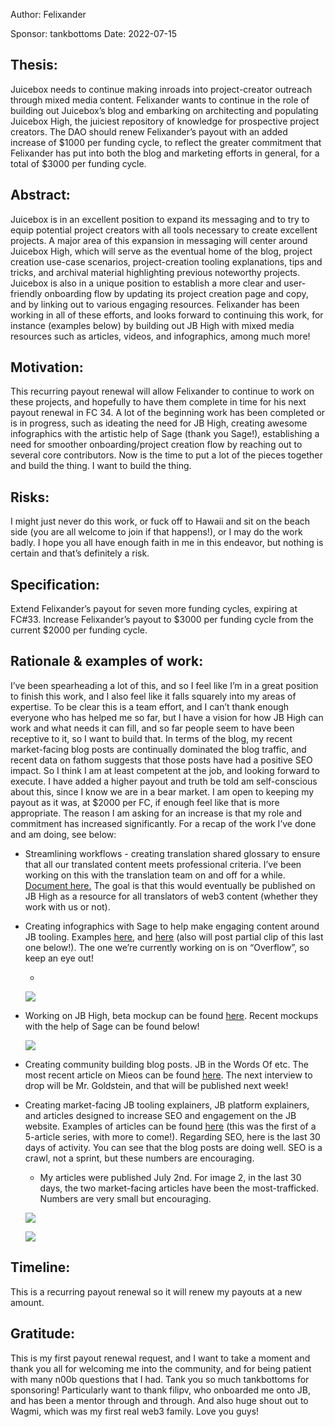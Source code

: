 
 
Author: Felixander

Sponsor: tankbottoms
Date: 2022-07-15

## Thesis:

Juicebox needs to continue making inroads into project-creator outreach through mixed media content. Felixander wants to continue in the role of building out Juicebox’s blog and embarking on architecting and populating Juicebox High, the juiciest repository of knowledge for prospective project creators. The DAO should renew Felixander’s payout with an added increase of $1000 per funding cycle, to reflect the greater commitment that Felixander has put into both the blog and marketing efforts in general, for a total of $3000 per funding cycle.

## Abstract:

Juicebox is in an excellent position to expand its messaging and to try to equip potential project creators with all tools necessary to create excellent projects. A major area of this expansion in messaging will center around Juicebox High, which will serve as the eventual home of the blog, project creation use-case scenarios, project-creation tooling explanations, tips and tricks, and archival material highlighting previous noteworthy projects. Juicebox is also in a unique position to establish a more clear and user-friendly onboarding flow by updating its project creation page and copy, and by linking out to various engaging resources. Felixander has been working in all of these efforts, and looks forward to continuing this work, for instance (examples below) by building out JB High with mixed media resources such as articles, videos, and infographics, among much more!

## Motivation:

This recurring payout renewal will allow Felixander to continue to work on these projects, and hopefully to have them complete in time for his next payout renewal in FC 34. A lot of the beginning work has been completed or is in progress, such as ideating the need for JB High, creating awesome infographics with the artistic help of Sage (thank you Sage!), establishing a need for smoother onboarding/project creation flow by reaching out to several core contributors. Now is the time to put a lot of the pieces together and build the thing. I want to build the thing.

## Risks:

I might just never do this work, or fuck off to Hawaii and sit on the beach side (you are all welcome to join if that happens!), or I may do the work badly. I hope you all have enough faith in me in this endeavor, but nothing is certain and that’s definitely a risk.

## Specification:

Extend Felixander’s payout for seven more funding cycles, expiring at FC#33. Increase Felixander’s payout to $3000 per funding cycle from the current $2000 per funding cycle.

## Rationale & examples of work:

I’ve been spearheading a lot of this, and so I feel like I’m in a great position to finish this work, and I also feel like it falls squarely into my areas of expertise. To be clear this is a team effort, and I can’t thank enough everyone who has helped me so far, but I have a vision for how JB High can work and what needs it can fill, and so far people seem to have been receptive to it, so I want to build that. In terms of the blog, my recent market-facing blog posts are continually dominated the blog traffic, and recent data on fathom suggests that those posts have had a positive SEO impact. So I think I am at least competent at the job, and looking forward to execute. I have added a higher payout and truth be told am self-conscious about this, since I know we are in a bear market. I am open to keeping my payout as it was, at $2000 per FC, if enough feel like that is more appropriate. The reason I am asking for an increase is that my role and commitment has increased significantly. For a recap of the work I’ve done and am doing, see below:


- Streamlining workflows - creating translation shared glossary to ensure that all our translated content meets professional criteria. I’ve been working on this with the translation team on and off for a while. [Document here.](https://docs.google.com/spreadsheets/d/1LUt1jDaeuWQMFeUJhnal7Ja_BE6PkiFHcA65u932IEk/edit?usp=sharing) The goal is that this would eventually be published on JB High as a resource for all translators of web3 content (whether they work with us or not).

- Creating infographics with Sage to help make engaging content around JB tooling. Examples [here](https://discord.com/channels/775859454780244028/868159148544634880/994350885989777590), and [here](https://discord.com/channels/775859454780244028/984526928516116580/985955145160458260) (also will post partial clip of this last one below!). The one we’re currently working on is on “Overflow”, so keep an eye out!

	- 

	![](https://s3.us-west-2.amazonaws.com/secure.notion-static.com/f85c3d7b-0cc2-4245-a5b6-56cfc51e8a23/Screen_Shot_2022-07-14_at_3.35.24_PM.png?X-Amz-Algorithm=AWS4-HMAC-SHA256&X-Amz-Content-Sha256=UNSIGNED-PAYLOAD&X-Amz-Credential=AKIAT73L2G45EIPT3X45%2F20220722%2Fus-west-2%2Fs3%2Faws4_request&X-Amz-Date=20220722T172520Z&X-Amz-Expires=3600&X-Amz-Signature=ce992b2d1e974b8340abacf1e0d670c2885b5b4867598515a903260ec045bc3c&X-Amz-SignedHeaders=host&x-id=GetObject)

- Working on JB High, beta mockup can be found [here](https://discord.com/channels/775859454780244028/984526928516116580/994679623847792780). Recent mockups with the help of Sage can be found below!

	![](https://s3.us-west-2.amazonaws.com/secure.notion-static.com/9c8cb898-fe3d-4367-87f5-d1d9f9083a08/Screen_Shot_2022-07-14_at_3.40.51_PM.png?X-Amz-Algorithm=AWS4-HMAC-SHA256&X-Amz-Content-Sha256=UNSIGNED-PAYLOAD&X-Amz-Credential=AKIAT73L2G45EIPT3X45%2F20220722%2Fus-west-2%2Fs3%2Faws4_request&X-Amz-Date=20220722T172520Z&X-Amz-Expires=3600&X-Amz-Signature=8f6b263730a461dbb4d9b12eaba7b5cc57667c77e9c51d766eecb6f530200521&X-Amz-SignedHeaders=host&x-id=GetObject)

- Creating community building blog posts. JB in the Words Of etc. The most recent article on Mieos can be found [here](https://info.juicebox.money/blog/juicebox-in-the-words-of-mieos). The next interview to drop will be Mr. Goldstein, and that will be published next week!

- Creating market-facing JB tooling explainers, JB platform explainers, and articles designed to increase SEO and engagement on the JB website. Examples of articles can be found [here](https://info.juicebox.money/blog/the-power-of-token-minting-explained) (this was the first of a 5-article series, with more to come!). Regarding SEO, here is the last 30 days of activity. You can see that the blog posts are doing well. SEO is a crawl, not a sprint, but these numbers are encouraging.

	- My articles were published July 2nd. For image 2, in the last 30 days, the two market-facing articles have been the most-trafficked. Numbers are very small but encouraging.

	![](https://s3.us-west-2.amazonaws.com/secure.notion-static.com/b3ba1074-03d5-4c15-9760-8d8efa4dde8f/Screen_Shot_2022-07-14_at_3.29.05_PM.png?X-Amz-Algorithm=AWS4-HMAC-SHA256&X-Amz-Content-Sha256=UNSIGNED-PAYLOAD&X-Amz-Credential=AKIAT73L2G45EIPT3X45%2F20220722%2Fus-west-2%2Fs3%2Faws4_request&X-Amz-Date=20220722T172520Z&X-Amz-Expires=3600&X-Amz-Signature=330a28daeab095c4457e15095d9c45fcb7bd8567588935bf16aa66f188dbd75b&X-Amz-SignedHeaders=host&x-id=GetObject)

	![](https://s3.us-west-2.amazonaws.com/secure.notion-static.com/95d35e2b-b8b0-417e-a065-9e0826b3a462/Screen_Shot_2022-07-14_at_3.29.25_PM.png?X-Amz-Algorithm=AWS4-HMAC-SHA256&X-Amz-Content-Sha256=UNSIGNED-PAYLOAD&X-Amz-Credential=AKIAT73L2G45EIPT3X45%2F20220722%2Fus-west-2%2Fs3%2Faws4_request&X-Amz-Date=20220722T172520Z&X-Amz-Expires=3600&X-Amz-Signature=995304dc7ef0555e9ced6feb331922a25e934cbfc0ed520c7c00e1908b9fd319&X-Amz-SignedHeaders=host&x-id=GetObject)

## Timeline:

This is a recurring payout renewal so it will renew my payouts at a new amount.

## Gratitude:

This is my first payout renewal request, and I want to take a moment and thank you all for welcoming me into the community, and for being patient with many n00b questions that I had. Tank you so much tankbottoms for sponsoring! Particularly want to thank filipv, who onboarded me onto JB, and has been a mentor through and through. And also huge shout out to Wagmi, which was my first real web3 family. Love you guys!
